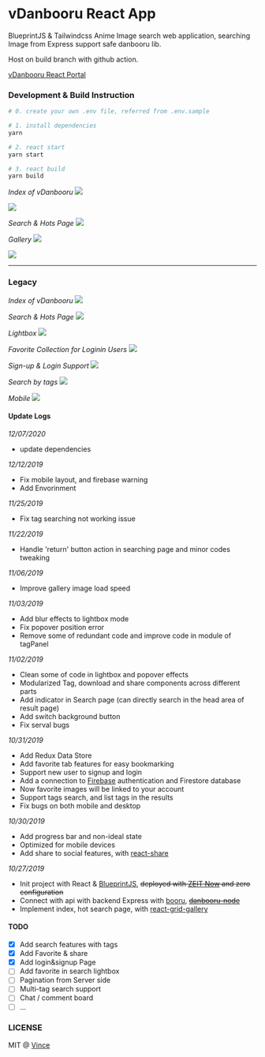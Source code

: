# vDanbooru React App

BlueprintJS & Tailwindcss Anime Image search web application, searching Image from Express support safe danbooru lib.

Host on build branch with github action.

[vDanbooru React Portal](http://vince-amazing.com/vDanbooru-React-App)

### Development & Build Instruction

``` bash
# 0. create your own .env file, referred from .env.sample

# 1. install dependencies
yarn

# 2. react start
yarn start

# 3. react build
yarn build

```

_Index of vDanbooru_
![](screenshots/v2/index.png)

![](screenshots/v2/index-light.png)

_Search & Hots Page_
![](screenshots/v2/tag.png)

_Gallery_
![](screenshots/v2/gallery.png)

![](screenshots/v2/gallery-light.png)

---

### Legacy

_Index of vDanbooru_
![](screenshots/legacy/index.png)

_Search & Hots Page_
![](screenshots/legacy/search.png)

_Lightbox_
![](screenshots/legacy/lightbox.png)

_Favorite Collection for Loginin Users_
![](screenshots/legacy/favorites.png)

_Sign-up & Login Support_
![](screenshots/legacy/signup_login.png)

_Search by tags_
![](screenshots/legacy/tags.png)

_Mobile_
![](screenshots/legacy/phone.jpg)

#### Update Logs

_12/07/2020_

* update dependencies

_12/12/2019_

* Fix mobile layout, and firebase warning
* Add Envorinment

_11/25/2019_

* Fix tag searching not working issue

_11/22/2019_

* Handle 'return' button action in searching page and minor codes tweaking

_11/06/2019_

* Improve gallery image load speed

_11/03/2019_

* Add blur effects to lightbox mode
* Fix popover position error
* Remove some of redundant code and improve code in module of tagPanel

_11/02/2019_

* Clean some of code in lightbox and popover effects
* Modularized Tag, download and share components across different parts
* Add indicator in Search page (can directly search in the head area of result page)
* Add switch background button
* Fix serval bugs

_10/31/2019_

* Add Redux Data Store
* Add favorite tab features for easy bookmarking
* Support new user to signup and login
* Add a connection to [Firebase](https://firebase.google.com/) authentication and Firestore database
* Now favorite images will be linked to your account
* Support tags search, and list tags in the results
* Fix bugs on both mobile and desktop

_10/30/2019_

* Add progress bar and non-ideal state
* Optimized for mobile devices
* Add share to social features, with [react-share](https://www.npmjs.com/package/react-share)

_10/27/2019_

* Init project with React & [BlueprintJS](https://blueprintjs.com/), ~~deployed with [ZEIT Now](zeit.co) and zero configuration~~
* Connect with api with backend Express with [booru](https://www.npmjs.com/package/booru), ~~[danbooru-node](https://www.npmjs.com/package/danbooru)~~
* Implement index, hot search page, with [react-grid-gallery](https://www.npmjs.com/package/react-grid-gallery)

#### TODO

* [x] Add search features with tags
* [x] Add Favorite & share
* [x] Add login&signup Page
* [ ] Add favorite in search lightbox
* [ ] Pagination from Server side
* [ ] Multi-tag search support
* [ ] Chat / comment board
* [ ] ...

### LICENSE

MIT @ [Vince](//vince-amazing.com)

